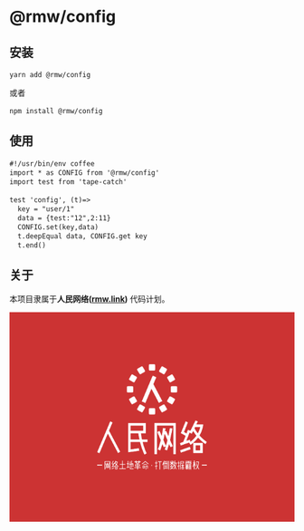 <!-- 本文件由 ./readme.make.md 自动生成，请不要直接修改此文件 -->

# @rmw/config

##  安装

```
yarn add @rmw/config
```

或者

```
npm install @rmw/config
```

## 使用

```
#!/usr/bin/env coffee
import * as CONFIG from '@rmw/config'
import test from 'tape-catch'

test 'config', (t)=>
  key = "user/1"
  data = {test:"12",2:11}
  CONFIG.set(key,data)
  t.deepEqual data, CONFIG.get key
  t.end()

```

## 关于

本项目隶属于**人民网络([rmw.link](//rmw.link))** 代码计划。

![人民网络](https://raw.githubusercontent.com/rmw-link/logo/master/rmw.red.bg.svg)
